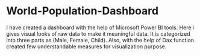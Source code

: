 # World-Population-Dashboard


I have created a dashboard with the help of Microsoft Power BI tools. Here i gives visual looks of raw data to make it meaningful data. 
It is categorized into three parts as (Male, Female, Child). Also, with the help of Dax function created few understandable measures for visualization purpose.
